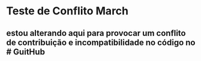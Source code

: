 # Teste de Conflito March

## estou alterando aqui para provocar um conflito de contribuição e incompatibilidade no código no # GuitHub

